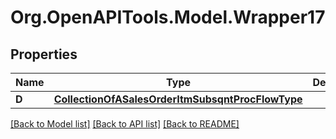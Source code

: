 # Org.OpenAPITools.Model.Wrapper17

## Properties

Name | Type | Description | Notes
------------ | ------------- | ------------- | -------------
**D** | [**CollectionOfASalesOrderItmSubsqntProcFlowType**](CollectionOfASalesOrderItmSubsqntProcFlowType.md) |  | [optional] 

[[Back to Model list]](../README.md#documentation-for-models) [[Back to API list]](../README.md#documentation-for-api-endpoints) [[Back to README]](../README.md)

